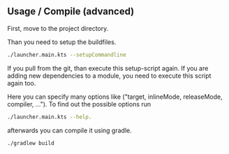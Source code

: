 ## Usage / Compile (advanced)

First, move to the project directory.

Than you need to setup the buildfiles.

```bash
./launcher.main.kts --setupCommandline
```

If you pull from the git, than execute this setup-script again.
If you are adding new dependencies to a module, you need to execute this script again too.

Here you can specify many options like ("target, inlineMode, releaseMode, compiler, ...").
To find out the possible options run

```bash
./launcher.main.kts --help.
```

afterwards you can compile it using gradle.

```bash
./gradlew build
```


